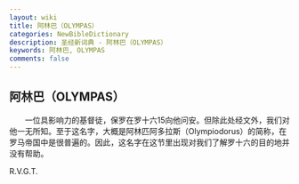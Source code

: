 ```yaml
---
layout: wiki
title: 阿林巴（OLYMPAS）
categories: NewBibleDictionary
description: 圣经新词典 - 阿林巴（OLYMPAS）
keywords: 阿林巴, OLYMPAS
comments: false
---
```


## 阿林巴（OLYMPAS）

　　一位具影响力的基督徒，保罗在罗十六15向他问安。但除此处经文外，我们对他一无所知。至于这名字，大概是阿林匹阿多拉斯（Olympiodorus）的简称，在罗马帝国中是很普遍的。因此，这名字在这节里出现对我们了解罗十六的目的地并没有帮助。

R.V.G.T.








